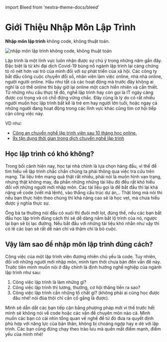 
import Bleed from 'nextra-theme-docs/bleed'

# Giới Thiệu Nhập Môn Lập Trình

**Nhập môn lập trình** không code, không thuật toán.

<Bleed>![nhập môn lập trình không code, không thuật toán](../../public/nhap-mon/nhap-mon-lap-trinh-khong-code.jpg)</Bleed>

Lập trình là một lĩnh vực luôn nhận được sự chú ý trong những năm gần đây. 
Đặc biệt là từ khi đại dịch Covid-19 bùng nổ ngành lập trình lại càng chứng tỏ rõ nét hơn vai trò của mình đối với sự phát triển của xã hội. Các công ty bắt đầu công cuộc chuyển đổi số, nhân viên làm việc online, nhà nhà online, người người online. Hầu như tất cả các hoạt động mà trước đây không ai nghĩ là có thể online thì bây giờ lại online một cách hiển nhiên và cần thiết.
Từ những nhu cầu thực tế đó, nghề lập trình hay còn gọi là IT ngày càng được coi trọng và có chỗ đứng vững chắc. Đây cũng là lý do có rất nhiều người muốn học lập trình bất kể là trẻ em hay người lớn tuổi, hoặc ngay cả những người đang hoạt động trong các lĩnh vực khác cũng tìm cơ hội tiếp cận công việc này.

VD như:
- [Công an chuyển nghề lập trình viên sau 10 tháng học online.](https://vnexpress.net/cong-an-chuyen-nghe-lap-trinh-vien-sau-10-thang-hoc-online-4418775.html)
- [9x tận dụng thời gian trong dịch chuyển nghề lập trình](https://vnexpress.net/9x-tan-dung-thoi-gian-trong-dich-chuyen-nghe-lap-trinh-4438631.html)

## Học lập trình có khó không?
Trong bối cảnh hiện nay, học tại nhà chính là lựa chọn hàng đầu, vì thế để tìm hiểu về lập trình chắc chắn chúng ta phải thông qua việc tra cứu trên mạng. Tài liệu trên mạng quả thật rất nhiều, phải nói là muôn hình vạn trạng, nhưng thật không may, đa phần những những tài liệu đó đều rất khó hiểu đối với những người mới nhập môn. Các tài liệu gọi là để bắt đầu thì lại khá nặng về code (viết mã lệnh), vào thẳng cấu trúc dự án,.. Thật lòng mà nói thì nếu bạn thực hiện theo chúng thì khả năng cao sẽ là học vẹt, mà chưa hiểu được ý nghĩa thực sự.

Ông bà ta thường nói đầu có xuôi thì đuôi mới lọt, đúng thế, nếu các bạn bắt đầu học lập trình đúng cách thì sẽ dễ dàng nắm bắt lộ trình của nó, ngược lại bạn sẽ bị lạc đường. Nếu bắt đầu với những tài liệu khó nhằn như vậy thì có lẽ các bạn sẽ rất dễ nản chí và thậm chí là bỏ cuộc.

## Vậy làm sao để nhập môn lập trình đúng cách?
Công việc của một lập trình viên đương nhiên chủ yếu là code. Tuy nhiên, đối với những người mới nhập môn, mình tạm thời chưa bàn đến vấn đề này. Trước tiên mình muốn nói ở đây chính là định hướng nghề nghiệp của ngành lập trình như sau:
1. Công việc lập trình là làm những gì?
2. Công việc lập trình thì lương, thưởng, cơ hội thăng tiến ra sao?
3. Công việc lập trình cần những tố chất gì? (không phải ai cũng học được đâu nhé! nói đùa thôi chỉ cần cố gắng là được).

Mình sẽ dẫn dắt các bạn tiếp cận bằng phương pháp mới vì thế trước hết mình sẽ không nói về code hoặc các vấn đề chuyên môn nào cả. Mình muốn các bạn có cái nhìn tổng quan về nghề để từ đó đưa ra quyết định phù hợp với năng lực của bản thân, không bị choáng ngợp hay e dè với lập trình. Các bạn cũng đừng chạy theo trào lưu mà quên mất điểm mạnh, điểm yếu của mình nhé!